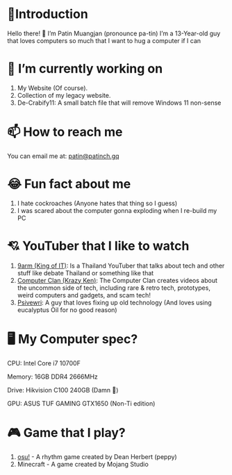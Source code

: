 # 🙏Introduction

Hello there! 👋 I’m Patin Muangjan (pronounce pa-tin) I’m a 13-Year-old guy that loves computers so much that I want to hug a computer if I can

# 🔭 I’m currently working on

1. My Website (Of course).
2. Collection of my legacy website.
3. De-Crabify11: A small batch file that will remove Windows 11 non-sense

# 📫 How to reach me

You can email me at: [patin@patinch.gq](mailto:patin@patinch.gq)

# 😂 Fun fact about me

1. I hate cockroaches (Anyone hates that thing so I guess)
2. I was scared about the computer gonna exploding when I re-build my PC

# 💘 YouTuber that I like to watch

1. [9arm (King of IT)](https://www.youtube.com/@9arm.): Is a Thailand YouTuber that talks about tech and other stuff like debate Thailand or something like that
2. [Computer Clan (Krazy Ken)](https://www.youtube.com/@ComputerClan): The Computer Clan creates videos about the uncommon side of tech, including rare & retro tech, prototypes, weird computers and gadgets, and scam tech!
3. [Psivewri](https://www.youtube.com/@psivewri): A guy that loves fixing up old technology (And loves using eucalyptus Oil for no good reason)

# 🖥️ My Computer spec?

CPU: Intel Core i7 10700F

Memory: 16GB DDR4 2666MHz

Drive: Hikvision C100 240GB (Damn 🥺)

GPU: ASUS TUF GAMING GTX1650 (Non-Ti edition)

# 🎮 Game that I play?

1. [osu!](http://osu.ppy.sh) - A rhythm game created by Dean Herbert (peppy)
2. Minecraft - A game created by Mojang Studio

<!--
**patin-osu/patin-osu** is a ✨ _special_ ✨ repository because its `README.md` (this file) appears on your GitHub profile.

Here are some ideas to get you started:

- 🔭 I’m currently working on ...
- 🌱 I’m currently learning ...
- 👯 I’m looking to collaborate on ...
- 🤔 I’m looking for help with ...
- 💬 Ask me about ...
- 📫 How to reach me: ...
- 😄 Pronouns: ...
- ⚡ Fun fact: ...
-->
